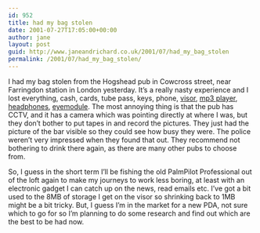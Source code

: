 ```yaml
---
id: 952
title: had my bag stolen
date: 2001-07-27T17:05:00+00:00
author: jane
layout: post
guid: http://www.janeandrichard.co.uk/2001/07/had_my_bag_stolen
permalink: /2001/07/had_my_bag_stolen/
---
```

I had my bag stolen from the Hogshead pub in Cowcross street, near Farringdon station in London yesterday. It&#8217;s a really nasty experience and I lost everything, cash, cards, tube pass, keys, phone, [visor](http://v1.janeandrichard.co.uk/gadgets/review/visor.xml), [mp3 player](http://v1.janeandrichard.co.uk/gadgets/review/soundsgood.xml), [headphones](http://v1.janeandrichard.co.uk/gadgets/review/headphones.xml), [eyemodule](http://v1.janeandrichard.co.uk/gadgets/review/eyemodule.xml). The most annoying thing is that the pub has CCTV, and it has a camera which was pointing directly at where I was, but they don&#8217;t bother to put tapes in and record the pictures. They just had the picture of the bar visible so they could see how busy they were. The police weren&#8217;t very impressed when they found that out. They recommend not bothering to drink there again, as there are many other pubs to choose from.

So, I guess in the short term I&#8217;ll be fishing the old PalmPilot Professional out of the loft again to make my journeys to work less boring, at least with an electronic gadget I can catch up on the news, read emails etc. I&#8217;ve got a bit used to the 8MB of storage I get on the visor so shrinking back to 1MB might be a bit tricky. But, I guess I&#8217;m in the market for a new PDA, not sure which to go for so I&#8217;m planning to do some research and find out which are the best to be had now.